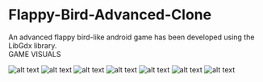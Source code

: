 # Flappy-Bird-Advanced-Clone
An advanced flappy bird-like android game has been developed using the LibGdx library.<br/>
GAME VISUALS

![alt text](https://play-lh.googleusercontent.com/z2ZA-f8DcgAE1WivFFenheH8I-eSkyIaBO_0ROaSKwFXvG1MfIutcvwIRvM7eOv8da0=w1366-h695-rw)
![alt text](https://play-lh.googleusercontent.com/izkj9opOzJExmGbXqB2XeMMjQsqUC3tFjBDNQCVZ4WZsrpUC_rcoW8Hp8EvOWsW5SA=w1366-h695-rw)
![alt text](https://play-lh.googleusercontent.com/t9zzmDatlrPplv_JJlRKysRKvXyZDjbSV2HIA8HTBhnlHqbKP03o1sRq97O025WraA=w1366-h695-rw)
![alt text](https://play-lh.googleusercontent.com/JNU2DamLrzv9fZvolYGaEYKyeUuelLOVXp3LluS0ReIkjUIXKKROpZrroQ-uV1vcndk=w1366-h695-rw)
![alt text](https://play-lh.googleusercontent.com/b78DJPXu80ZV4jzLsOs8g2D0tmQt7y9M25ACU4f6bBh7W8e7rmUXjSBEfCsKNQqdKIQ7=w1366-h695-rw)
![alt text](https://play-lh.googleusercontent.com/NrxgxSIpOjx26u2cwsgwgJxxXkFWnl7CmE8OPoVigp8VCkMHt4XeSuT85nUXNd4TWjk=w1366-h695-rw)
![alt text](https://play-lh.googleusercontent.com/wU9DHs99J-GhlijNZ9fGpJXO9nPPjbMsq9PeGEkzvTKQp2UGF3-FWqVWIPuIxafIAcQ=w1366-h695-rw)
